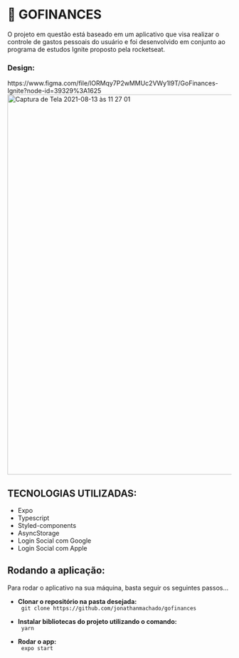 <h1>🚀 GOFINANCES</h1>
<p> O projeto em questão está baseado em um aplicativo que visa realizar o controle de gastos pessoais do usuário e foi desenvolvido em conjunto ao programa de estudos Ignite proposto pela rocketseat.</p>

<h3>Design:</h3>
<link> https://www.figma.com/file/lORMqy7P2wMMUc2VWy1l9T/GoFinances-Ignite?node-id=39329%3A1625
<img width="855" alt="Captura de Tela 2021-08-13 às 11 27 01" src="https://user-images.githubusercontent.com/7297243/129372480-32604f38-b9cd-4bce-b3f0-0d56d765cf2a.png">
</link>

<h2>TECNOLOGIAS UTILIZADAS:</h2>
<ul>
      <li>Expo</li>
      <li>Typescript</li>
      <li>Styled-components</li>
      <li>AsyncStorage</li>
      <li>Login Social com Google</li>
      <li>Login Social com Apple</li>

</ul>

<h2>Rodando a aplicação:</h2>
<p> Para rodar o aplicativo na sua máquina, basta seguir os seguintes passos... </p>

   <ul> 
    <li><b>Clonar o repositório na pasta desejada:</li></b>
    <code> git clone https://github.com/jonathanmachado/gofinances</code>
   </ul>
   <ul> 
    <li><b>Instalar bibliotecas do projeto utilizando o comando:</li></b>
    <code> yarn </code>
   </ul>
    <ul> 
    <li><b>Rodar o app:</li></b>
    <code> expo start </code>
   </ul>

